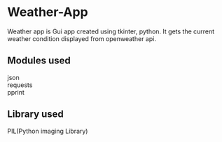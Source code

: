 # Weather-App
Weather app is Gui app created using tkinter, python. It gets the current weather condition displayed from openweather api.

## Modules used
json<br>
requests<br>
pprint<br>

## Library used
PIL(Python imaging Library)
